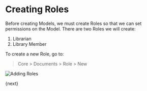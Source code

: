 # Creating Roles

Before creating Models, we must create Roles so that we can set permissions on the Model. There are two Roles we will create:

1. Librarian
1. Library Member

To create a new Role, go to:

> Core > Documents > Role > New

<img class="screenshot" alt="Adding Roles" src="{{docs_base_url}}/assets/img/roles_creation.png">

{next}
